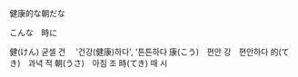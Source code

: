 
健康的な朝だな 

こんな　時に


健(けん)   굳셀 건　 '건강(健康)하다', '튼튼하다
康(こう)　편안 강　편안하다
的(てき)　과녁 적
朝(うさ)　아침 조
時(てき)    때 시